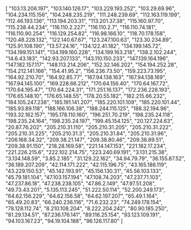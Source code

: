 [
  "103.13.206.197",
  "103.140.126.17",
  "103.229.193.252",
  "103.29.69.96",
  "104.234.115.156",
  "104.248.235.219",
  "111.248.239.69",
  "112.163.119.199",
  "112.46.193.136",
  "113.194.203.31",
  "113.201.37.38",
  "115.160.97.70",
  "115.238.44.234",
  "116.110.2.227",
  "116.110.2.7",
  "116.110.74.181",
  "116.110.90.254",
  "116.129.254.82",
  "116.98.166.10",
  "118.70.178.158",
  "120.48.228.132",
  "122.140.67.67",
  "123.247.100.63",
  "123.30.234.89",
  "125.91.108.190",
  "13.57.24.16",
  "134.122.41.182",
  "134.199.145.72",
  "134.199.151.141",
  "134.199.160.228",
  "134.199.163.218",
  "138.2.102.244",
  "14.6.43.183",
  "142.93.207.133",
  "143.110.150.233",
  "147.139.164.196",
  "147.182.157.117",
  "148.113.214.206",
  "152.32.146.202",
  "154.194.252.28",
  "154.212.141.166",
  "154.41.95.2",
  "156.236.73.50",
  "159.223.73.195",
  "164.92.210.70",
  "164.92.85.77",
  "167.94.138.163",
  "167.94.138.169",
  "167.94.145.100",
  "169.228.66.212",
  "170.64.156.40",
  "170.64.167.72",
  "170.64.195.47",
  "170.64.224.31",
  "171.251.16.137",
  "172.236.228.193",
  "176.65.148.10",
  "176.65.148.55",
  "178.20.55.182",
  "182.215.66.232",
  "184.105.247.238",
  "185.191.141.207",
  "185.220.101.109",
  "185.220.101.44",
  "185.93.89.118",
  "188.166.106.38",
  "188.244.115.125",
  "188.32.194.96",
  "193.32.162.157",
  "195.178.110.160",
  "196.251.70.219",
  "198.235.24.118",
  "198.235.24.164",
  "198.235.24.197",
  "199.45.154.125",
  "20.127.224.63",
  "20.87.76.202",
  "205.210.31.110",
  "205.210.31.205",
  "205.210.31.222",
  "205.210.31.225",
  "205.210.31.3",
  "205.210.31.84",
  "205.210.31.96",
  "206.168.34.32",
  "209.38.21.147",
  "209.38.80.46",
  "209.38.89.51",
  "209.38.91.150",
  "218.28.169.58",
  "221.14.147.153",
  "221.182.17.234",
  "221.226.215.6",
  "222.102.214.75",
  "223.240.69.191",
  "3.131.215.38",
  "3.134.148.59",
  "3.85.2.185",
  "31.129.22.162",
  "34.94.79.79",
  "36.155.87.52",
  "36.189.207.209",
  "42.114.171.222",
  "42.115.196.75",
  "43.165.186.119",
  "43.229.150.53",
  "45.142.193.91",
  "45.156.130.31",
  "45.56.103.133",
  "45.79.181.104",
  "47.103.157.194",
  "47.108.74.203",
  "47.237.71.103",
  "47.237.86.18",
  "47.238.238.105",
  "47.86.2.149",
  "47.97.51.208",
  "49.73.43.201",
  "5.135.113.245",
  "51.222.50.114",
  "52.200.249.173",
  "64.62.156.229",
  "64.62.156.58",
  "64.62.197.207",
  "65.49.1.164",
  "65.49.20.83",
  "66.240.236.116",
  "71.6.232.23",
  "74.249.178.154",
  "78.128.112.74",
  "8.210.108.204",
  "8.222.204.242",
  "80.90.185.250",
  "81.29.134.51",
  "87.236.176.141",
  "89.116.25.154",
  "93.123.109.191",
  "94.103.167.23",
  "94.19.104.188",
  "96.126.117.80"
]